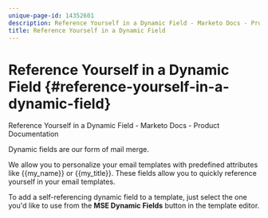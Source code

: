 ```yaml
---
unique-page-id: 14352601
description: Reference Yourself in a Dynamic Field - Marketo Docs - Product Documentation
title: Reference Yourself in a Dynamic Field
---
```


# Reference Yourself in a Dynamic Field {#reference-yourself-in-a-dynamic-field}

Reference Yourself in a Dynamic Field - Marketo Docs - Product Documentation

Dynamic fields are our form of mail merge.

We allow you to personalize your email templates with predefined attributes like {{my_name}} or {{my_title}}. These fields allow you to quickly reference yourself in your email templates.

To add a self-referencing dynamic field to a template, just select the one you'd like to use from the **MSE Dynamic Fields** button in the template editor.
